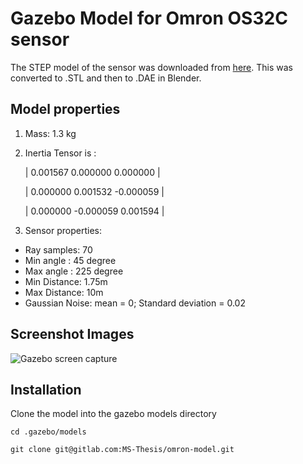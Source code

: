 # Gazebo Model for Omron OS32C sensor

The STEP model of the sensor was downloaded from [here](http://www.omron.com.au/products/family/2717/download/cad.html). This was converted to .STL and then to .DAE in Blender.

## Model properties

1. Mass: 1.3 kg

2. Inertia Tensor is :

    | 0.001567 0.000000 0.000000 |

    | 0.000000 0.001532 -0.000059 |

    | 0.000000 -0.000059 0.001594 |

3. Sensor properties:

* Ray samples: 70
* Min angle : 45 degree
* Max angle : 225 degree
* Min Distance: 1.75m
* Max Distance: 10m
* Gaussian Noise: mean = 0; Standard deviation = 0.02

## Screenshot Images
![Gazebo screen capture](https://preview.ibb.co/iVrkCH/omron.png)

## Installation

Clone the model into the gazebo models directory

`cd .gazebo/models`

`git clone git@gitlab.com:MS-Thesis/omron-model.git` 

